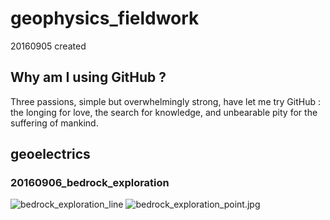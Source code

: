 # geophysics_fieldwork
20160905 created

## Why am I using GitHub ?
Three passions, simple but overwhelmingly strong, have let me try GitHub : the longing for love, the search for knowledge, and unbearable pity for the suffering of mankind.

## geoelectrics

### 20160906_bedrock_exploration
![bedrock_exploration_line](https://github.com/SEER2/geophysics_fieldwork/tree/master/images/bedrock_exploration_line.jpg)
![bedrock_exploration_point.jpg](https://github.com/SEER2/geophysics_fieldwork/tree/master/images/bedrock_exploration_point.jpg)
